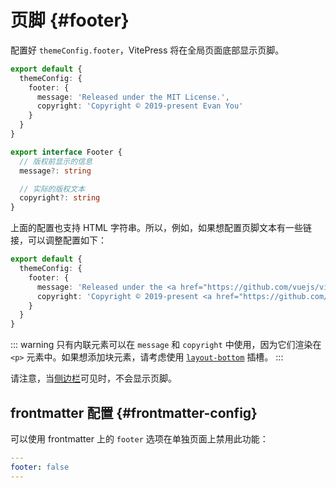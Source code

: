 # 页脚 {#footer}

配置好 `themeConfig.footer`，VitePress 将在全局页面底部显示页脚。

```ts
export default {
  themeConfig: {
    footer: {
      message: 'Released under the MIT License.',
      copyright: 'Copyright © 2019-present Evan You'
    }
  }
}
```

```ts
export interface Footer {
  // 版权前显示的信息
  message?: string

  // 实际的版权文本
  copyright?: string
}
```

上面的配置也支持 HTML 字符串。所以，例如，如果想配置页脚文本有一些链接，可以调整配置如下：

```ts
export default {
  themeConfig: {
    footer: {
      message: 'Released under the <a href="https://github.com/vuejs/vitepress/blob/main/LICENSE">MIT License</a>.',
      copyright: 'Copyright © 2019-present <a href="https://github.com/yyx990803">Evan You</a>'
    }
  }
}
```

::: warning
只有内联元素可以在 `message` 和 `copyright` 中使用，因为它们渲染在 `<p>` 元素中。如果想添加块元素，请考虑使用 [`layout-bottom`](../guide/extending-default-theme#layout-slots) 插槽。
:::

请注意，当[侧边栏](./default-theme-sidebar)可见时，不会显示页脚。

## frontmatter 配置 {#frontmatter-config}

可以使用 frontmatter 上的 `footer` 选项在单独页面上禁用此功能：

```yaml
---
footer: false
---
```
